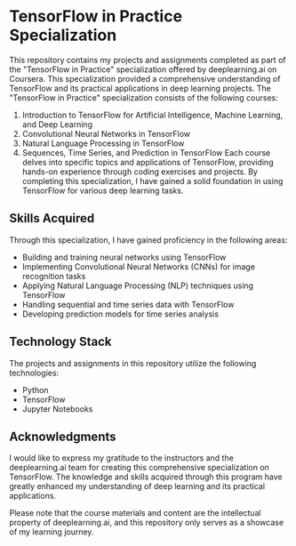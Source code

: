 # TensorFlow in Practice Specialization

This repository contains my projects and assignments completed as part of the "TensorFlow in Practice" specialization offered by deeplearning.ai on Coursera. This specialization provided a comprehensive understanding of TensorFlow and its practical applications in deep learning projects.
The "TensorFlow in Practice" specialization consists of the following courses:

1. Introduction to TensorFlow for Artificial Intelligence, Machine Learning, and Deep Learning
2. Convolutional Neural Networks in TensorFlow
3. Natural Language Processing in TensorFlow
4. Sequences, Time Series, and Prediction in TensorFlow
Each course delves into specific topics and applications of TensorFlow, providing hands-on experience through coding exercises and projects. By completing this specialization, I have gained a solid foundation in using TensorFlow for various deep learning tasks.

## Skills Acquired
Through this specialization, I have gained proficiency in the following areas:

- Building and training neural networks using TensorFlow
- Implementing Convolutional Neural Networks (CNNs) for image recognition tasks
- Applying Natural Language Processing (NLP) techniques using TensorFlow
- Handling sequential and time series data with TensorFlow
- Developing prediction models for time series analysis

## Technology Stack
The projects and assignments in this repository utilize the following technologies:

- Python
- TensorFlow
- Jupyter Notebooks

## Acknowledgments
I would like to express my gratitude to the instructors and the deeplearning.ai team for creating this comprehensive specialization on TensorFlow. The knowledge and skills acquired through this program have greatly enhanced my understanding of deep learning and its practical applications.

Please note that the course materials and content are the intellectual property of deeplearning.ai, and this repository only serves as a showcase of my learning journey.
